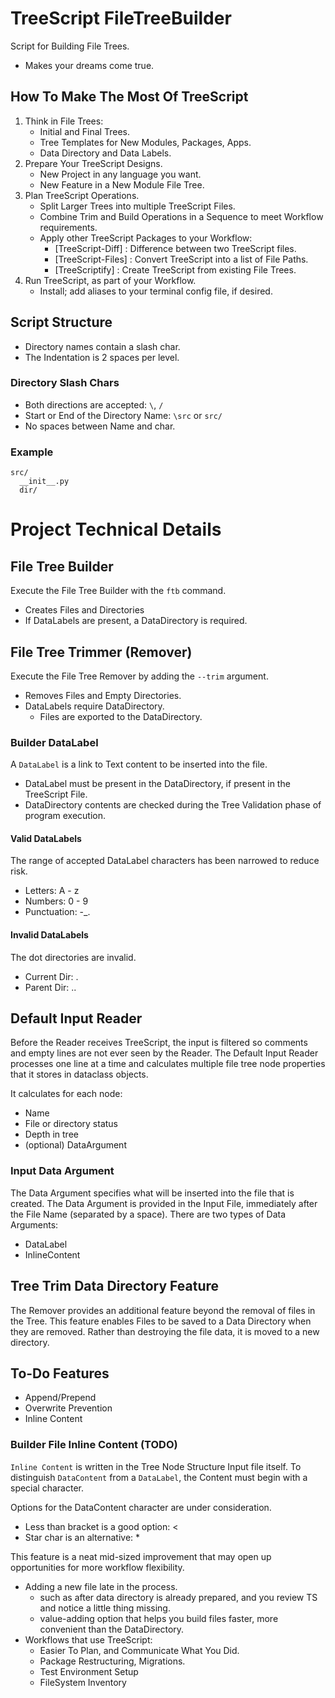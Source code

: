 # TreeScript FileTreeBuilder
Script for Building File Trees.
 - Makes your dreams come true.

## How To Make The Most Of TreeScript
1. Think in File Trees:
   - Initial and Final Trees.
   - Tree Templates for New Modules, Packages, Apps.
   - Data Directory and Data Labels.
2. Prepare Your TreeScript Designs.
   - New Project in any language you want.
   - New Feature in a New Module File Tree.
3. Plan TreeScript Operations.
   - Split Larger Trees into multiple TreeScript Files.
   - Combine Trim and Build Operations in a Sequence to meet Workflow requirements.
   - Apply other TreeScript Packages to your Workflow:
     - [TreeScript-Diff] : Difference between two TreeScript files.
     - [TreeScript-Files] : Convert TreeScript into a list of File Paths.
     - [TreeScriptify] : Create TreeScript from existing File Trees.
4. Run TreeScript, as part of your Workflow.
   - Install; add aliases to your terminal config file, if desired.

## Script Structure
 - Directory names contain a slash char.
 - The Indentation is 2 spaces per level.

### Directory Slash Chars
 - Both directions are accepted: `\`, `/`
 - Start or End of the Directory Name: `\src` or `src/`
 - No spaces between Name and char.

### Example

```treescript
src/
  __init__.py
  dir/
```

# Project Technical Details

## File Tree Builder
Execute the File Tree Builder with the `ftb` command.
- Creates Files and Directories
- If DataLabels are present, a DataDirectory is required.

## File Tree Trimmer (Remover)
Execute the File Tree Remover by adding the `--trim` argument.
- Removes Files and Empty Directories.
- DataLabels require DataDirectory.
  - Files are exported to the DataDirectory. 

### Builder DataLabel
A `DataLabel` is a link to Text content to be inserted into the file.
 - DataLabel must be present in the DataDirectory, if present in the TreeScript File.
 - DataDirectory contents are checked during the Tree Validation phase of program execution.

#### Valid DataLabels
The range of accepted DataLabel characters has been narrowed to reduce risk.
 - Letters: A - z
 - Numbers: 0 - 9
 - Punctuation: -_.

#### Invalid DataLabels
The dot directories are invalid.
 - Current Dir: .
 - Parent Dir: ..

## Default Input Reader
Before the Reader receives TreeScript, the input is filtered so comments and empty lines are not ever seen by the Reader.
The Default Input Reader processes one line at a time and calculates multiple file tree node properties that it stores in dataclass objects.

It calculates for each node:
- Name
- File or directory status
- Depth in tree
- (optional) DataArgument

### Input Data Argument
The Data Argument specifies what will be inserted into the file that is created. The Data Argument is provided in the Input File, immediately after the File Name (separated by a space). There are two types of Data Arguments:
- DataLabel
- InlineContent

## Tree Trim Data Directory Feature
The Remover provides an additional feature beyond the removal of files in the Tree. This feature enables Files to be saved to a Data Directory when they are removed. Rather than destroying the file data, it is moved to a new directory.

## To-Do Features 
 - Append/Prepend
 - Overwrite Prevention
 - Inline Content

### Builder File Inline Content (TODO)
`Inline Content` is written in the Tree Node Structure Input file itself. To distinguish `DataContent` from a `DataLabel`, the Content must begin with a special character.

Options for the DataContent character are under consideration.
- Less than bracket is a good option: < 
- Star char is an alternative: *

This feature is a neat mid-sized improvement that may open up opportunities for more workflow flexibility.
 - Adding a new file late in the process.
   - such as after data directory is already prepared, and you review TS and notice a little thing missing.
   - value-adding option that helps you build files faster, more convenient than the DataDirectory.
 - Workflows that use TreeScript:
   - Easier To Plan, and Communicate What You Did.
   - Package Restructuring, Migrations.
   - Test Environment Setup
   - FileSystem Inventory